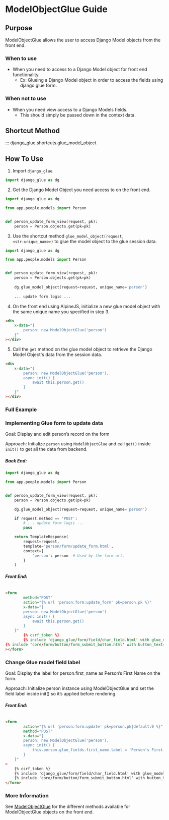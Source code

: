 # ModelObjectGlue Guide

## Purpose

ModelObjectGlue allows the user to access Django Model objects from the front end.

### When to use

- When you need to access to a Django Model object for front end functionality.
    - Ex: Glueing a Django Model object in order to access the fields using django glue form.

### When not to use

- When you need view access to a Django Models fields.
    - This should simply be passed down in the context data.

## Shortcut Method

::: django_glue.shortcuts.glue_model_object

## How To Use

1. Import `django_glue`.
```python
import django_glue as dg
```

2. Get the Django Model Object you need access to on the front end.
```python
import django_glue as dg

from app.people.models import Person


def person_update_form_view(request, pk):
    person = Person.objects.get(pk=pk)
```

3. Use the shortcut method `glue_model_object(request, <str:unique_name>)` to glue the model object to the glue session data.
```python
import django_glue as dg

from app.people.models import Person


def person_update_form_view(request, pk):
    person = Person.objects.get(pk=pk)
    
    dg.glue_model_object(request=request, unique_name='person')
    
    ... update form logic ...
```

4. On the front end using AlpineJS, initialize a new glue model object with the same unique name you specified in step 3.
```html
<div
    x-data="{
        person: new ModelObjectGlue('person')
    }"
></div>
```

5. Call the `get` method on the glue model object to retrieve the Django Model Object's data from the session data.
```html
<div
    x-data="{
        person: new ModelObjectGlue('person'),
        async init() {
            await this.person.get()
        }
    }"
></div>
```

### Full Example

### Implementing Glue form to update data

Goal: Display and edit person’s record on the form

Approach: Initialize `person` using `ModelObjectGlue` and call `get()` inside `init()` to get all the data from backend.

##### Back End:

```python  title="app/person/views.py"
import django_glue as dg

from app.people.models import Person


def person_update_form_view(request, pk):
    person = Person.objects.get(pk=pk)

    dg.glue_model_object(request=request, unique_name='person')

    if request.method == 'POST':
        # ... update form logic ...
        pass

    return TemplateResponse(
        request=request,
        template='person/form/update_form.html',
        context={
            'person': person  # Used by the form url.
        }
    )
```

##### Front End:

```html title="templates/person/person_form.html"

<form
        method="POST"
        action="{% url 'person:form:update_form' pk=person.pk %}"
        x-data="{
        person: new ModelObjectGlue('person')
        async init() {
            await this.person.get()
        }
    }"
        {% csrf_token %}
        {% include 'django_glue/form/field/char_field.html' with glue_model_field='person.first_name' %}
{% include 'core/form/button/form_submit_button.html' with button_text='Save' %}
></form>
```

### Change Glue model field label

Goal: Display the label for person.first_name as Person’s First Name on the form.

Approach: Initialize person instance using ModelObjectGlue and set the field label inside init() so it’s applied before
rendering.

##### Front End:

```html

<form
        action="{% url 'person:form:update' pk=person.pk|default:0 %}"
        method="POST"
        x-data="{
        person: new ModelObjectGlue('person'),
        async init() {
            this.person.glue_fields.first_name.label = 'Person's First Name';
        }
    }"
>
    {% csrf_token %}
    {% include 'django_glue/form/field/char_field.html' with glue_model_field='person.first_name' %}
    {% include 'core/form/button/form_submit_button.html' with button_text='Save' %}
</form>
```

### More Information

See [ModelObjectGlue](http://django-glue.stratusadv.com/api/javascript/model_object_glue/)
for the different methods available for ModelObjectGlue objects on the front end.
